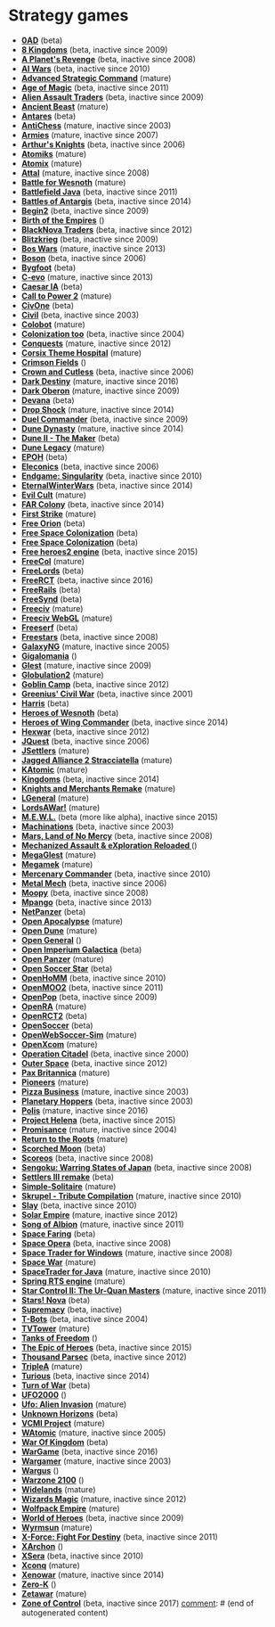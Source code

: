 # Strategy games

[comment]: # (start of autogenerated content, do not edit)
- **[0AD](0ad.md)** (beta)
- **[8 Kingdoms](8kingdoms.md)** (beta, inactive since 2009)
- **[A Planet's Revenge](a_planets_revenge.md)** (beta, inactive since 2008)
- **[AI Wars](ai_wars.md)** (beta, inactive since 2010)
- **[Advanced Strategic Command](asc.md)** (mature)
- **[Age of Magic](age_of_magic.md)** (beta, inactive since 2011)
- **[Alien Assault Traders](alien_assault_traders.md)** (beta, inactive since 2009)
- **[Ancient Beast](ancient_beast.md)** (mature)
- **[Antares](antares.md)** (beta)
- **[AntiChess](antichess.md)** (mature, inactive since 2003)
- **[Armies](armies.md)** (mature, inactive since 2007)
- **[Arthur's Knights](arthurs_knights.md)** (beta, inactive since 2006)
- **[Atomiks](atomiks.md)** (mature)
- **[Atomix](atomix.md)** (mature)
- **[Attal](attal.md)** (mature, inactive since 2008)
- **[Battle for Wesnoth](wesnoth.md)** (mature)
- **[Battlefield Java](battlefield_java.md)** (beta, inactive since 2011)
- **[Battles of Antargis](battles_of_antargis.md)** (beta, inactive since 2014)
- **[Begin2](begin2.md)** (beta, inactive since 2009)
- **[Birth of the Empires](birth_of_the_empires.md)** ()
- **[BlackNova Traders](blacknova_traders.md)** (beta, inactive since 2012)
- **[Blitzkrieg](blitzkrieg.md)** (beta, inactive since 2009)
- **[Bos Wars](bos_wars.md)** (mature, inactive since 2013)
- **[Boson](boson.md)** (beta, inactive since 2006)
- **[Bygfoot](bygfoot.md)** (beta)
- **[C-evo](c_evo.md)** (mature, inactive since 2013)
- **[Caesar IA](caesar_ia.md)** (beta)
- **[Call to Power 2](call_to_power2.md)** (mature)
- **[CivOne](civone.md)** (beta)
- **[Civil](civil.md)** (beta, inactive since 2003)
- **[Colobot](colobot.md)** (mature)
- **[Colonization too](colonization_too.md)** (beta, inactive since 2004)
- **[Conquests](conquests.md)** (mature, inactive since 2012)
- **[Corsix Theme Hospital](theme_hospital.md)** (mature)
- **[Crimson Fields](crimson_fields.md)** ()
- **[Crown and Cutless](crown_and_cutless.md)** (beta, inactive since 2006)
- **[Dark Destiny](dark_destiny.md)** (mature, inactive since 2016)
- **[Dark Oberon](dark_oberon.md)** (mature, inactive since 2009)
- **[Devana](devana.md)** (beta)
- **[Drop Shock](drop_shock.md)** (mature, inactive since 2014)
- **[Duel Commander](duel_commander.md)** (beta, inactive since 2009)
- **[Dune Dynasty](dune_dynasty.md)** (mature, inactive since 2014)
- **[Dune II - The Maker](dune_ii_the_maker.md)** (beta)
- **[Dune Legacy](dune_legacy.md)** (mature)
- **[EPOH](epoh.md)** (beta)
- **[Eleconics](eleconics.md)** (beta, inactive since 2006)
- **[Endgame: Singularity](singularity.md)** (beta, inactive since 2010)
- **[EternalWinterWars](eternalwinterwars.md)** (beta, inactive since 2014)
- **[Evil Cult](evil_cult.md)** (mature)
- **[FAR Colony](farcolony.md)** (beta, inactive since 2014)
- **[First Strike](first_strike.md)** (mature)
- **[Free Orion](freeorion.md)** (beta)
- **[Free Space Colonization](freespace_colonization.md)** (beta)
- **[Free Space Colonization](free_space_colonization.md)** (beta)
- **[Free heroes2 engine](free_heroes2_engine.md)** (beta, inactive since 2015)
- **[FreeCol](freecol.md)** (mature)
- **[FreeLords](freelords.md)** (beta)
- **[FreeRCT](freerct.md)** (beta, inactive since 2016)
- **[FreeRails](freerails.md)** (beta)
- **[FreeSynd](free_synd.md)** (beta)
- **[Freeciv](freeciv.md)** (mature)
- **[Freeciv WebGL](freeciv_web.md)** (mature)
- **[Freeserf](freeserf.md)** (beta)
- **[Freestars](freestars.md)** (beta, inactive since 2008)
- **[GalaxyNG](galaxyng.md)** (mature, inactive since 2005)
- **[Gigalomania](gigalomania.md)** ()
- **[Glest](glest.md)** (mature, inactive since 2009)
- **[Globulation2](globulation2.md)** (mature)
- **[Goblin Camp](golbin_camp.md)** (beta, inactive since 2012)
- **[Greenius' Civil War](civil_war.md)** (beta, inactive since 2001)
- **[Harris](harris.md)** (beta)
- **[Heroes of Wesnoth](heroes_of_wesnoth.md)** (beta)
- **[Heroes of Wing Commander](heroes_of_wing_commander.md)** (beta, inactive since 2014)
- **[Hexwar](hexwar.md)** (beta, inactive since 2012)
- **[JQuest](jquest.md)** (beta, inactive since 2006)
- **[JSettlers](jsettlers.md)** (mature)
- **[Jagged Alliance 2 Stracciatella](jagged_alliance2.md)** (mature)
- **[KAtomic](katomic.md)** (mature)
- **[Kingdoms](kingdoms.md)** (beta, inactive since 2014)
- **[Knights and Merchants Remake](knights_and_merchants_remake.md)** (mature)
- **[LGeneral](lgeneral.md)** (mature)
- **[LordsAWar!](lordsawar.md)** (mature)
- **[M.E.W.L.](mewl.md)** (beta (more like alpha), inactive since 2015)
- **[Machinations](machinations.md)** (beta, inactive since 2003)
- **[Mars, Land of No Mercy](mars_land_of_no_mercy.md)** (beta, inactive since 2008)
- **[Mechanized Assault & eXploration Reloaded ](maxr.md)** ()
- **[MegaGlest](megaglest.md)** (mature)
- **[Megamek](megamek.md)** (mature)
- **[Mercenary Commander](mercenary_commander.md)** (beta, inactive since 2010)
- **[Metal Mech](metal_mech.md)** (beta, inactive since 2006)
- **[Moopy](moopy.md)** (beta, inactive since 2008)
- **[Mpango](mpango.md)** (beta, inactive since 2013)
- **[NetPanzer](netpanzer.md)** (beta)
- **[Open Apocalypse](open_apocalypse.md)** (mature)
- **[Open Dune](open_dune.md)** (mature)
- **[Open General](open_general.md)** ()
- **[Open Imperium Galactica](open_imperium_galactica.md)** (beta)
- **[Open Panzer](open_panzer.md)** (mature)
- **[Open Soccer Star](open_soccer_star.md)** (beta)
- **[OpenHoMM](open_homm.md)** (beta, inactive since 2010)
- **[OpenMOO2](open_moo2.md)** (beta, inactive since 2011)
- **[OpenPop](open_pop.md)** (beta, inactive since 2009)
- **[OpenRA](open_ra.md)** (mature)
- **[OpenRCT2](open_rct2.md)** (beta)
- **[OpenSoccer](open_soccer.md)** (beta)
- **[OpenWebSoccer-Sim](open_web_soccer.md)** (mature)
- **[OpenXcom](open_xcom.md)** (mature)
- **[Operation Citadel](operation_citadel.md)** (beta, inactive since 2000)
- **[Outer Space](outer_space.md)** (beta, inactive since 2012)
- **[Pax Britannica](pax_britannica.md)** (mature)
- **[Pioneers](pioneers.md)** (mature)
- **[Pizza Business](pizza_business.md)** (mature, inactive since 2003)
- **[Planetary Hoppers](planetary_hoppers.md)** (beta, inactive since 2003)
- **[Polis](polis.md)** (mature, inactive since 2016)
- **[Project Helena](project_helena.md)** (beta, inactive since 2015)
- **[Promisance](promisance.md)** (mature, inactive since 2004)
- **[Return to the Roots](return_to_the_roots.md)** (mature)
- **[Scorched Moon](scorched_moon.md)** (beta)
- **[Scoreos](scoreos.md)** (beta, inactive since 2008)
- **[Sengoku: Warring States of Japan](sengoky_warring_states_of_japan.md)** (beta, inactive since 2008)
- **[Settlers III remake](settlers_iii_remake.md)** (beta)
- **[Simple-Solitaire](simple_solitaire.md)** (mature)
- **[Skrupel - Tribute Compilation](skrupel.md)** (mature, inactive since 2010)
- **[Slay](slay.md)** (beta, inactive since 2010)
- **[Solar Empire](solar_empire.md)** (mature, inactive since 2012)
- **[Song of Albion](song_of_albion.md)** (mature, inactive since 2011)
- **[Space Faring](space_faring.md)** (beta)
- **[Space Opera](space_opera.md)** (beta, inactive since 2008)
- **[Space Trader for Windows](space_trader_for_windows.md)** (mature, inactive since 2008)
- **[Space War](space_war.md)** (mature)
- **[SpaceTrader for Java](space_trader_for_java.md)** (mature, inactive since 2010)
- **[Spring RTS engine](spring.md)** (mature)
- **[Star Control II: The Ur-Quan Masters](star_control_2.md)** (mature, inactive since 2011)
- **[Stars! Nova](stars_nova.md)** (beta)
- **[Supremacy](supremacy.md)** (beta, inactive)
- **[T-Bots](t_bots.md)** (beta, inactive since 2004)
- **[TVTower](tvtower.md)** (mature)
- **[Tanks of Freedom](tanks_of_freedom.md)** ()
- **[The Epic of Heroes](epic_of_heroes.md)** (beta, inactive since 2015)
- **[Thousand Parsec](thousand_parsec.md)** (beta, inactive since 2012)
- **[TripleA](triplea.md)** (mature)
- **[Turious](turious.md)** (beta, inactive since 2014)
- **[Turn of War](turn_of_war.md)** (beta)
- **[UFO2000](ufo2000.md)** ()
- **[Ufo: Alien Invasion](ufo_alien_invasion.md)** (mature)
- **[Unknown Horizons](unknown_horizons.md)** (beta)
- **[VCMI Project](vcmi.md)** (mature)
- **[WAtomic](watomic.md)** (mature, inactive since 2005)
- **[War Of Kingdom](war_of_kingdom.md)** (beta)
- **[WarGame](wargame.md)** (beta, inactive since 2016)
- **[Wargamer](wargamer.md)** (mature, inactive since 2003)
- **[Wargus](wargus.md)** ()
- **[Warzone 2100](warzone_2100.md)** ()
- **[Widelands](widelands.md)** (mature)
- **[Wizards Magic](wizards_magic.md)** (mature, inactive since 2012)
- **[Wolfpack Empire](wolfpack_empire.md)** (mature)
- **[World of Heroes](world_of_heroes.md)** (beta, inactive since 2009)
- **[Wyrmsun](wyrmsun.md)** (mature)
- **[X-Force: Fight For Destiny](x-force.md)** (beta, inactive since 2011)
- **[XArchon](xarchon.md)** ()
- **[XSera](xsera.md)** (beta, inactive since 2010)
- **[Xconq](xconq.md)** (mature)
- **[Xenowar](xenowar.md)** (mature, inactive since 2014)
- **[Zero-K](zero_k.md)** ()
- **[Zetawar](zetawar.md)** (mature)
- **[Zone of Control](zoc.md)** (beta, inactive since 2017)
[comment]: # (end of autogenerated content)
